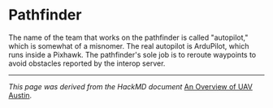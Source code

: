 # Pathfinder

The name of the team that works on the pathfinder is called "autopilot," which is somewhat of a misnomer. The real autopilot is ArduPilot, which runs inside a Pixhawk. The pathfinder's sole job is to reroute waypoints to avoid obstacles reported by the interop server.

----

*This page was derived from the HackMD document* [An Overview of UAV Austin](https://hackmd.io/bzfxlPXtTHemOK_KhwLzRw).
